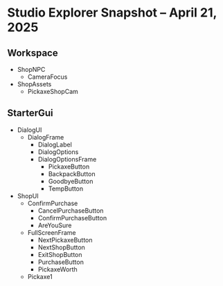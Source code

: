 # Studio Explorer Snapshot – April 21, 2025

## Workspace
- ShopNPC
  - CameraFocus
- ShopAssets
  - PickaxeShopCam

## StarterGui
- DialogUI
  - DialogFrame
    - DialogLabel
    - DialogOptions
    - DialogOptionsFrame
      - PickaxeButton
      - BackpackButton
      - GoodbyeButton
      - TempButton
- ShopUI
  - ConfirmPurchase
    - CancelPurchaseButton
    - ConfirmPurchaseButton
    - AreYouSure
  - FullScreenFrame
    - NextPickaxeButton
    - NextShopButton
    - ExitShopButton
    - PurchaseButton
    - PickaxeWorth
  - Pickaxe1
